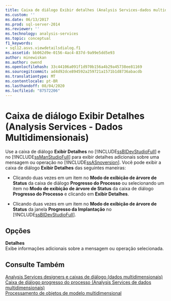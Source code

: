 ```yaml
---
title: Caixa de diálogo Exibir detalhes (Analysis Services-dados multidimensionais) | Microsoft Docs
ms.custom: ''
ms.date: 06/13/2017
ms.prod: sql-server-2014
ms.reviewer: ''
ms.technology: analysis-services
ms.topic: conceptual
f1_keywords:
- sql12.asvs.viewdetailsdialog.f1
ms.assetid: bb062d9e-0156-4ac4-837d-9a99e5dd5e93
author: minewiskan
ms.author: owend
ms.openlocfilehash: 33c44106a091f1d970b156a4b29a45738ee81169
ms.sourcegitcommit: ad4d92dce894592a259721a1571b1d8736abacdb
ms.translationtype: MT
ms.contentlocale: pt-BR
ms.lasthandoff: 08/04/2020
ms.locfileid: "87572206"
---
```

# <a name="view-details-dialog-box-analysis-services---multidimensional-data"></a>Caixa de diálogo Exibir Detalhes (Analysis Services - Dados Multidimensionais)
  Use a caixa de diálogo **Exibir Detalhes** no [!INCLUDE[ssBIDevStudioFull](../includes/ssbidevstudiofull-md.md)] e no [!INCLUDE[ssManStudioFull](../includes/ssmanstudiofull-md.md)] para exibir detalhes adicionais sobre uma mensagem ou operação no [!INCLUDE[ssASnoversion](../includes/ssasnoversion-md.md)]. Você pode exibir a caixa de diálogo **Exibir Detalhes** das seguintes maneiras:  
  
-   Clicando duas vezes em um item no **Modo de exibição de árvore de Status** da caixa de diálogo **Progresso do Processo** ou selecionando um item no **Modo de exibição de árvore de Status** da caixa de diálogo **Progresso do Processo** e clicando em **Exibir Detalhes**.  
  
-   Clicando duas vezes em um item no **Modo de exibição de árvore de Status** da janela **Progresso da Implantação** no [!INCLUDE[ssBIDevStudioFull](../includes/ssbidevstudiofull-md.md)].  
  
## <a name="options"></a>Opções  
 **Detalhes**  
 Exibe informações adicionais sobre a mensagem ou operação selecionada.  
  
## <a name="see-also"></a>Consulte Também  
 [Analysis Services designers e caixas de diálogo &#40;dados multidimensionais&#41;](analysis-services-designers-and-dialog-boxes-multidimensional-data.md)   
 [Caixa de diálogo progresso do processo &#40;Analysis Services de dados multidimensionais&#41;](process-progress-dialog-box-analysis-services-multidimensional-data.md)   
 [Processamento de objetos de modelo multidimensional](multidimensional-models/processing-a-multidimensional-model-analysis-services.md)  
  
  
